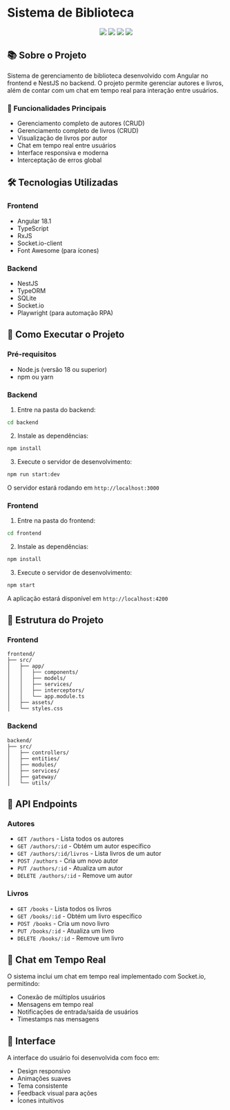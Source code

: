 
# Sistema de Biblioteca

<p align="center">
  <img src="https://img.shields.io/badge/Angular-DD0031?style=for-the-badge&logo=angular&logoColor=white" />
  <img src="https://img.shields.io/badge/NestJS-E0234E?style=for-the-badge&logo=nestjs&logoColor=white" />
  <img src="https://img.shields.io/badge/TypeScript-007ACC?style=for-the-badge&logo=typescript&logoColor=white" />
  <img src="https://img.shields.io/badge/SQLite-07405E?style=for-the-badge&logo=sqlite&logoColor=white" />
</p>

## 📚 Sobre o Projeto

Sistema de gerenciamento de biblioteca desenvolvido com Angular no frontend e NestJS no backend. O projeto permite gerenciar autores e livros, além de contar com um chat em tempo real para interação entre usuários.

### 🌟 Funcionalidades Principais

- Gerenciamento completo de autores (CRUD)
- Gerenciamento completo de livros (CRUD)
- Visualização de livros por autor
- Chat em tempo real entre usuários
- Interface responsiva e moderna
- Interceptação de erros global

## 🛠️ Tecnologias Utilizadas

### Frontend
- Angular 18.1
- TypeScript
- RxJS
- Socket.io-client
- Font Awesome (para ícones)

### Backend
- NestJS
- TypeORM
- SQLite
- Socket.io
- Playwright (para automação RPA)

## 🚀 Como Executar o Projeto

### Pré-requisitos
- Node.js (versão 18 ou superior)
- npm ou yarn

### Backend

1. Entre na pasta do backend:
```bash
cd backend
```

2. Instale as dependências:
```bash
npm install
```

3. Execute o servidor de desenvolvimento:
```bash
npm run start:dev
```

O servidor estará rodando em `http://localhost:3000`

### Frontend

1. Entre na pasta do frontend:
```bash
cd frontend
```

2. Instale as dependências:
```bash
npm install
```

3. Execute o servidor de desenvolvimento:
```bash
npm start
```

A aplicação estará disponível em `http://localhost:4200`

## 📁 Estrutura do Projeto

### Frontend

```
frontend/
├── src/
│   ├── app/
│   │   ├── components/
│   │   ├── models/
│   │   ├── services/
│   │   ├── interceptors/
│   │   └── app.module.ts
│   ├── assets/
│   └── styles.css
```

### Backend

```
backend/
├── src/
│   ├── controllers/
│   ├── entities/
│   ├── modules/
│   ├── services/
│   ├── gateway/
│   └── utils/
```

## 🔄 API Endpoints

### Autores
- `GET /authors` - Lista todos os autores
- `GET /authors/:id` - Obtém um autor específico
- `GET /authors/:id/livros` - Lista livros de um autor
- `POST /authors` - Cria um novo autor
- `PUT /authors/:id` - Atualiza um autor
- `DELETE /authors/:id` - Remove um autor

### Livros
- `GET /books` - Lista todos os livros
- `GET /books/:id` - Obtém um livro específico
- `POST /books` - Cria um novo livro
- `PUT /books/:id` - Atualiza um livro
- `DELETE /books/:id` - Remove um livro

## 💬 Chat em Tempo Real

O sistema inclui um chat em tempo real implementado com Socket.io, permitindo:
- Conexão de múltiplos usuários
- Mensagens em tempo real
- Notificações de entrada/saída de usuários
- Timestamps nas mensagens

## 🎨 Interface

A interface do usuário foi desenvolvida com foco em:
- Design responsivo
- Animações suaves
- Tema consistente
- Feedback visual para ações
- Ícones intuitivos




